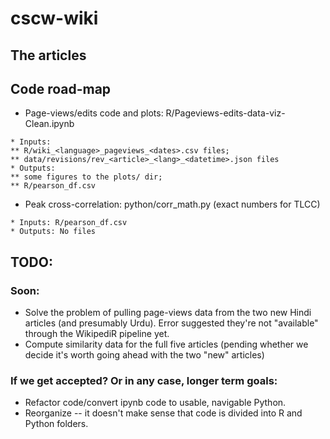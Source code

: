 # cscw-wiki

## The articles

## Code road-map
* Page-views/edits code and plots: R/Pageviews-edits-data-viz-Clean.ipynb
```
* Inputs: 
** R/wiki_<language>_pageviews_<dates>.csv files; 
** data/revisions/rev_<article>_<lang>_<datetime>.json files
* Outputs: 
** some figures to the plots/ dir; 
** R/pearson_df.csv
```
* Peak cross-correlation: python/corr_math.py (exact numbers for TLCC)
```
* Inputs: R/pearson_df.csv
* Outputs: No files
```

## TODO:
### Soon:
* Solve the problem of pulling page-views data from the two new Hindi articles (and presumably Urdu). Error suggested they're not "available" through the WikipediR pipeline yet.
* Compute similarity data for the full five articles (pending whether we decide it's worth going ahead with the two "new" articles)
### If we get accepted? Or in any case, longer term goals:
* Refactor code/convert ipynb code to usable, navigable Python.
* Reorganize -- it doesn't make sense that code is divided into R and Python folders.

